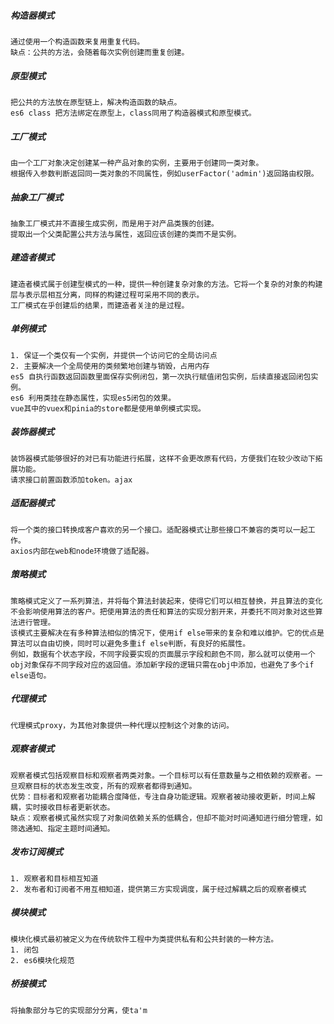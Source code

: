 ##### 构造器模式
	通过使用一个构造函数来复用重复代码。
	缺点：公共的方法，会随着每次实例创建而重复创建。

##### 原型模式
	把公共的方法放在原型链上，解决构造函数的缺点。
	es6 class 把方法绑定在原型上，class同用了构造器模式和原型模式。

##### 工厂模式
	由一个工厂对象决定创建某一种产品对象的实例，主要用于创建同一类对象。
	根据传入参数判断返回同一类对象的不同属性，例如userFactor('admin')返回路由权限。

##### 抽象工厂模式
	抽象工厂模式并不直接生成实例，而是用于对产品类簇的创建。
	提取出一个父类配置公共方法与属性，返回应该创建的类而不是实例。

##### 建造者模式
	建造者模式属于创建型模式的一种，提供一种创建复杂对象的方法。它将一个复杂的对象的构建层与表示层相互分离，同样的构建过程可采用不同的表示。
	工厂模式在乎创建后的结果，而建造者关注的是过程。

##### 单例模式
	1. 保证一个类仅有一个实例，并提供一个访问它的全局访问点
	2. 主要解决一个全局使用的类频繁地创建与销毁，占用内存
	es5 自执行函数返回函数里面保存实例闭包，第一次执行赋值闭包实例，后续直接返回闭包实例。
	es6 利用类挂在静态属性，实现es5闭包的效果。
	vue其中的vuex和pinia的store都是使用单例模式实现。

##### 装饰器模式
	装饰器模式能够很好的对已有功能进行拓展，这样不会更改原有代码，方便我们在较少改动下拓展功能。
	请求接口前置函数添加token。ajax

##### 适配器模式
	将一个类的接口转换成客户喜欢的另一个接口。适配器模式让那些接口不兼容的类可以一起工作。
	axios内部在web和node环境做了适配器。

##### 策略模式
	策略模式定义了一系列算法，并将每个算法封装起来，使得它们可以相互替换，并且算法的变化不会影响使用算法的客户。把使用算法的责任和算法的实现分割开来，并委托不同对象对这些算法进行管理。
	该模式主要解决在有多种算法相似的情况下，使用if else带来的复杂和难以维护。它的优点是算法可以自由切换，同时可以避免多重if else判断，有良好的拓展性。
	例如，数据有个状态字段，不同字段要实现的页面展示字段和颜色不同，那么就可以使用一个obj对象保存不同字段对应的返回值。添加新字段的逻辑只需在obj中添加，也避免了多个if else语句。

##### 代理模式
	代理模式proxy，为其他对象提供一种代理以控制这个对象的访问。

##### 观察者模式
	观察者模式包括观察目标和观察者两类对象。一个目标可以有任意数量与之相依赖的观察者。一旦观察目标的状态发生改变，所有的观察者都得到通知。
	优势：目标者和观察者功能耦合度降低，专注自身功能逻辑。观察者被动接收更新，时间上解耦，实时接收目标者更新状态。
	缺点：观察者模式虽然实现了对象间依赖关系的低耦合，但却不能对时间通知进行细分管理，如筛选通知、指定主题时间通知。

##### 发布订阅模式
	1. 观察者和目标相互知道
	2. 发布者和订阅者不用互相知道，提供第三方实现调度，属于经过解耦之后的观察者模式

##### 模块模式
	模块化模式最初被定义为在传统软件工程中为类提供私有和公共封装的一种方法。
	1. 闭包
	2. es6模块化规范

##### 桥接模式
	将抽象部分与它的实现部分分离，使ta'm

